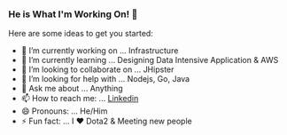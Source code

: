 ### He is What I'm Working On! 👋


Here are some ideas to get you started:

- 🔭 I’m currently working on ... Infrastructure
- 🌱 I’m currently learning ... Designing Data Intensive Application & AWS
- 👯 I’m looking to collaborate on ... JHipster
- 🤔 I’m looking for help with ... Nodejs, Go, Java
- 💬 Ask me about ... Anything
- 📫 How to reach me: ... [Linkedin](https://linkedin.com/in/dozturkan)
- 😄 Pronouns: ... He/Him
- ⚡ Fun fact: ... I ❤️ Dota2 & Meeting new people

